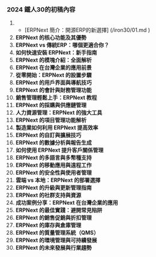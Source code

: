 ### 2024 鐵人30的初稿內容

1. * [ERPNext 簡介：開源ERP的新選擇] (/iron30/01.md )
3. **ERPNext 的核心功能及其優勢**
4. **ERPNext vs 傳統ERP：哪個更適合你？**
5. **如何快速安裝 ERPNext：新手指南**
6. **ERPNext 的模塊介紹：全面解析**
7. **ERPNext 在台灣企業的應用前景**
8. **從零開始：ERPNext 的設置步驟**
9. **ERPNext 的用戶界面與導航技巧**
10. **ERPNext 的會計與財務管理功能**
11. **銷售管理輕鬆上手：ERPNext 教程**
12. **ERPNext 的採購與供應鏈管理**
13. **人力資源管理：ERPNext 的強大工具**
14. **ERPNext 的項目管理功能解析**
15. **製造業如何利用 ERPNext 提高效率**
16. **ERPNext 的自訂與擴展技巧**
17. **ERPNext 的數據分析與報告生成**
18. **如何使用 ERPNext 提升客戶關係管理**
19. **ERPNext 的多語言與多幣種支持**
20. **ERPNext 的移動應用與遠程工作**
21. **ERPNext 的安全性與使用者管理**
22. **雲端 vs 本地：ERPNext 的部署選擇**
23. **ERPNext 的升級與更新管理指南**
24. **ERPNext 的社群支持與資源**
25. **成功案例分享：ERPNext 在台灣企業的應用**
26. **ERPNext 的最佳實踐：避開常見陷阱**
27. **ERPNext 的銷售促銷與折扣管理**
28. **ERPNext 的庫存與倉庫管理**
29. **ERPNext 的質量管理系統（QMS）**
30. **ERPNext 的環境管理與可持續發展**
31. **ERPNext 的未來發展與行業趨勢**
